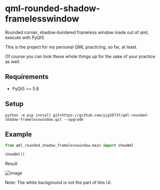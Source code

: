 # qml-rounded-shadow-framelesswindow
Rounded corner, shadow-bordered frameless window made out of qml, execute with PyQt5

This is the project for my personal QML practicing, so far, at least.

Of course you can look these whole things up for the sake of your practice as well.

## Requirements
* PyQt5 >= 5.8

## Setup
`python -m pip install git+https://github.com/yjg30737/qml-rounded-shadow-framelesswindow.git --upgrade`

## Example
```python
from qml_rounded_shadow_framelesswindow.main import showQml

showQml()
```

Result

![image](https://user-images.githubusercontent.com/55078043/173177465-1e6a452d-0dff-493e-93a3-166c2743025c.png)

Note: The white background is not the part of this UI.


